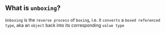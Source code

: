 What is `unboxing`?
---
`Unboxing` is the `reverse process` of `boxing`, i.e. it `converts` a `boxed referenced type`, aka an `object` back into its corresponding `value type`